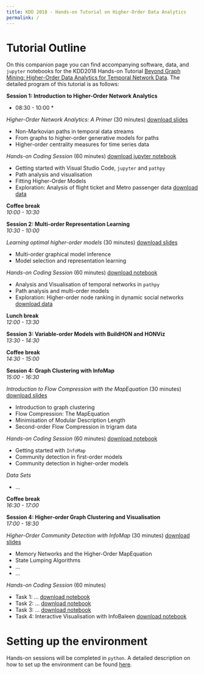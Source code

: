 ```yaml
---
title: KDD 2018 - Hands-on Tutorial on Higher-Order Data Analytics
permalink: /
---
```

# Tutorial Outline

On this companion page you can find accompanying software, data, and `jupyter` notebooks for the KDD2018 Hands-on Tutorial [Beyond Graph Mining: Higher-Order Data Analytics for Temporal Network Data](). The detailed program of this tutorial is as follows:

**Session 1: Introduction to Higher-Order Network Analytics**  
* 08:30 - 10:00 *

*Higher-Order Network Analytics: A Primer* (30 minutes) [download slides](http://...)
- Non-Markovian paths in temporal data streams
- From graphs to higher-order generative models for paths
- Higher-order centrality measures for time series data

*Hands-on Coding Session* (60 minutes) [download jupyter notebook](http://...)
- Getting started with Visual Studio Code, `jupyter` and `pathpy`
- Path analysis and visualisation
- Fitting Higher-Order Models
- Exploration: Analysis of flight ticket and Metro passenger data [download data](http://...)

**Coffee break**  
*10:00 - 10:30*

**Session 2: Multi-order Representation Learning**  
*10:30 - 10:00*

*Learning optimal higher-order models* (30 minutes) [download slides](http://...)
- Multi-order graphical model inference
- Model selection and representation learning

*Hands-on Coding Session* (60 minutes) [download notebook](http://...)
- Analysis and Visualisation of temporal networks in `pathpy`
- Path analysis and multi-order models 
- Exploration: Higher-order node ranking in dynamic social networks [download data](http://...)

**Lunch break**  
*12:00 - 13:30*

**Session 3: Variable-order Models with BuildHON and HONViz**  
*13:30 - 14:30*

**Coffee break**  
*14:30 - 15:00*

**Session 4: Graph Clustering with InfoMap**  
*15:00 - 16:30*

*Introduction to Flow Compression with the MapEquation* (30 minutes) [download slides](http://...)
- Introduction to graph clustering
- Flow Compression: The MapEquation
- Minimisation of Modular Description Length
- Second-order Flow Compression in trigram data

*Hands-on Coding Session* (60 minutes)  [download notebook](http://...)
- Getting started with `InfoMap`
- Community detection in first-order models
- Community detection in higher-order models


*Data Sets*
- ...

**Coffee break**  
*16:30 - 17:00*

**Session 4: Higher-order Graph Clustering and Visualisation**  
*17:00 - 18:30*

*Higher-Order Community Detection with InfoMap* (30 minutes) [download slides](http://...)
- Memory Networks and the Higher-Order MapEquation
- State Lumping Algorithms
- ... 
- ... 

*Hands-on Coding Session* (60 minutes)
- Task 1: ... [download notebook](http://...)
- Task 2: ... [download notebook](http://...)
- Task 3: ... [download notebook](http://...)
- Task 4: Interactive Visualisation with InfoBaleen [download notebook](http://...)

# Setting up the environment

Hands-on sessions will be completed in `python`. A detailed description on how to set up the environment can be found [here](/setup).